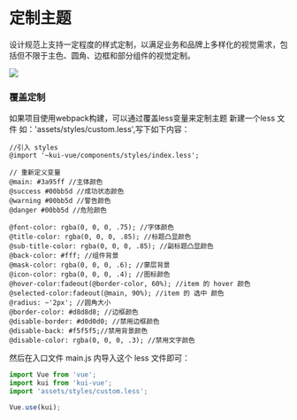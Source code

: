 # 定制主题
设计规范上支持一定程度的样式定制，以满足业务和品牌上多样化的视觉需求，包括但不限于主色、圆角、边框和部分组件的视觉定制。

![](/img/theme.jpg)

### 覆盖定制
如果项目使用webpack构建，可以通过覆盖less变量来定制主题
新建一个less 文件 如：'assets/styles/custom.less',写下如下内容：

```less
//引入 styles
@import '~kui-vue/components/styles/index.less';

// 重新定义变量
@main: #3a95ff //主体颜色
@success #00bb5d //成功状态颜色
@warning #00bb5d //警告颜色
@danger #00bb5d //危险颜色

@font-color: rgba(0, 0, 0, .75); //字体颜色
@title-color: rgba(0, 0, 0, .85); //标题凸显颜色
@sub-title-color: rgba(0, 0, 0, .85); //副标题凸显颜色
@back-color: #fff; //组件背景
@mask-color: rgba(0, 0, 0, .6); //蒙层背景
@icon-color: rgba(0, 0, 0, .4); //图标颜色
@hover-color:fadeout(@border-color, 60%); //item 的 hover 颜色
@selected-color:fadeout(@main, 90%); //item 的 选中 颜色
@radius: ~'2px'; //圆角大小
@border-color: #d8d8d8; //边框颜色
@disable-border: #d0d0d0; //禁用边框颜色
@disable-back: #f5f5f5;//禁用背景颜色
@disable-color: rgba(0, 0, 0, .3); //禁用文字颜色
```

然后在入口文件 main.js 内导入这个 less 文件即可：

```js
import Vue from 'vue';
import kui from 'kui-vue';
import 'assets/styles/custom.less';

Vue.use(kui);
```